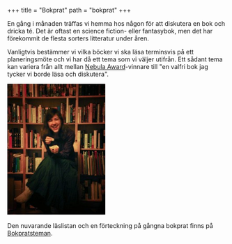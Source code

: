 +++
title = "Bokprat"
path = "bokprat"
+++

En gång i månaden träffas vi hemma hos någon för att diskutera en bok och
dricka té. Det är oftast en science fiction- eller fantasybok, men det har
förekommit de flesta sorters litteratur under åren.

Vanligtvis bestämmer vi vilka böcker vi ska läsa terminsvis på ett
planeringsmöte och vi har då ett tema som vi väljer utifrån. Ett sådant tema
kan variera från allt mellan [Nebula Award](http://en.wikipedia.org/wiki/Nebula_Award)-vinnare
till "en valfri bok jag tycker vi borde läsa och diskutera".

![Åka](anna.jpeg)

Den nuvarande läslistan och en förteckning på gångna bokprat finns på
[Bokpratsteman](./sidor/bokpratsteman.md).
